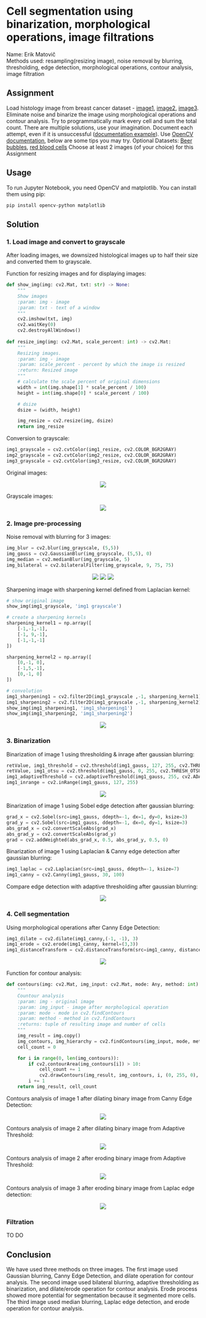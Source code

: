 # Cell segmentation using binarization, morphological operations, image filtrations  
Name: Erik Matovič  
Methods used: resampling(resizing image), noise removal by blurring, thresholding, edge detection, morphological operations, contour analysis, image filtration

## Assignment
Load histology image from breast cancer dataset  - [image1](https://drive.google.com/file/d/15o6Dl25P6ern4JJkjArxpPdi8UPLcF6p/view), [image2](https://drive.google.com/file/d/1hHTTYJX6qyzY0BJbLQ21bx69Mj7LFrOv/view), [image3](https://drive.google.com/file/d/1UXCh_8nucjo5zA7-WqrJ_JNzmQkhO5am/view). 
Eliminate noise and binarize the image using morphological operations and contour analysis. 
Try to programmatically mark every cell and sum the total count. There are multiple solutions, use your imagination. Document each attempt, 
even if it is unsuccessful ([documentation example](https://sites.google.com/stuba.sk/vgg/computer-vision/solution-training-task?authuser=0)).
Use [OpenCV documentation](https://docs.opencv.org/4.7.0/), below are some tips you may try.
Optional Datasets: [Beer bubbles](https://drive.google.com/file/d/1jg_o5izpma-RUc8296SOjPau5ypruWnE/view), [red blood cells](https://drive.google.com/drive/folders/1FThJGItE_jSzne2LgcStj9Q4sLILPDWj)
Choose at least 2 images (of your choice) for this Assignment

## Usage
To run Jupyter Notebook, you need OpenCV and matplotlib. You can install them using pip:  
```bash
pip install opencv-python matplotlib
```

## Solution
### 1. Load image and convert to grayscale
After loading images, we downsized histological images up to half their size and converted them to grayscale.

Function for resizing images and for displaying images:
```python
def show_img(img: cv2.Mat, txt: str) -> None:
    """
    Show images
    :param: img - image
    :param: txt - text of a window
    """
    cv2.imshow(txt, img)
    cv2.waitKey(0)
    cv2.destroyAllWindows()
    
def resize_img(img: cv2.Mat, scale_percent: int) -> cv2.Mat:
    """
    Resizing images.
    :param: img - image
    :param: scale_percent - percent by which the image is resized
    :return: Resized image
    """
    # calculate the scale percent of original dimensions
    width = int(img.shape[1] * scale_percent / 100)
    height = int(img.shape[0] * scale_percent / 100)

    # dsize
    dsize = (width, height)

    img_resize = cv2.resize(img, dsize)
    return img_resize
```

Conversion to grayscale:
```python
img1_grayscale = cv2.cvtColor(img1_resize, cv2.COLOR_BGR2GRAY)
img2_grayscale = cv2.cvtColor(img2_resize, cv2.COLOR_BGR2GRAY)
img3_grayscale = cv2.cvtColor(img3_resize, cv2.COLOR_BGR2GRAY)
```

Original images:  
<p align="center">
	<img src="./outputs/images.png">
</p>

Grayscale images:  
<p align="center">
	<img src="./outputs/images_grayscale.png">
</p>

### 2. Image pre-processing  
Noise removal with blurring for 3 images:  
```python
img_blur = cv2.blur(img_grayscale, (5,5))
img_gauss = cv2.GaussianBlur(img_grayscale, (5,5), 0)
img_median = cv2.medianBlur(img_grayscale, 5)
img_bilateral = cv2.bilateralFilter(img_grayscale, 9, 75, 75)
```

<p align="center">
	<img src="./outputs/1_blur.png">
	<img src="./outputs/2_blur.png">
	<img src="./outputs/3_blur.png">
</p>

Sharpening image with sharpening kernel defined from Laplacian kernel:

```python
# show original image
show_img(img1_grayscale, 'img1 grayscale')

# create a sharpening kernels
sharpening_kernel1 = np.array([
    [-1,-1,-1],
    [-1, 9,-1],
    [-1,-1,-1]
])

sharpening_kernel2 = np.array([
    [0,-1, 0],
    [-1,5,-1],
    [0,-1, 0]
])

# convolution
img1_sharpening1 = cv2.filter2D(img1_grayscale ,-1, sharpening_kernel1)
img1_sharpening2 = cv2.filter2D(img1_grayscale ,-1, sharpening_kernel2)
show_img(img1_sharpening1, 'img1_sharpening1')
show_img(img1_sharpening2, 'img1_sharpening2')
```

<p align="center">
	<img src="./outputs/1_sharpening.png">
</p>

### 3. Binarization
Binarization of image 1 using thresholding & inrage after gaussian blurring:  
```python
retValue, img1_threshold = cv2.threshold(img1_gauss, 127, 255, cv2.THRESH_BINARY)
retValue, img1_otsu = cv2.threshold(img1_gauss, 0, 255, cv2.THRESH_OTSU)
img1_adaptiveThreshold = cv2.adaptiveThreshold(img1_gauss, 255, cv2.ADAPTIVE_THRESH_MEAN_C, cv2.THRESH_BINARY, 11, 0)
img1_inrange = cv2.inRange(img1_gauss, 127, 255)
```

<p align="center">
	<img src="./outputs/1_binarization.png">
</p>

Binarization of image 1 using Sobel edge detection after gaussian blurring:  
```python
grad_x = cv2.Sobel(src=img1_gauss, ddepth=-1, dx=1, dy=0, ksize=3)
grad_y = cv2.Sobel(src=img1_gauss, ddepth=-1, dx=0, dy=1, ksize=3)
abs_grad_x = cv2.convertScaleAbs(grad_x)
abs_grad_y = cv2.convertScaleAbs(grad_y)
grad = cv2.addWeighted(abs_grad_x, 0.5, abs_grad_y, 0.5, 0)
```

Binarization of image 1 using Laplacian & Canny edge detection after gaussian blurring:   
```python
img1_laplac = cv2.Laplacian(src=img1_gauss, ddepth=-1, ksize=7)
img1_canny = cv2.Canny(img1_gauss, 30, 100)
```

Compare edge detection with adaptive thresholding after gaussian blurring:
<p align="center">
	<img src="./outputs/1_edge_detection.png">
</p>

### 4. Cell segmentation
Using morphological operations after Canny Edge Detection:
```python
img1_dilate = cv2.dilate(img1_canny,(-1, -1), 3)
img1_erode = cv2.erode(img1_canny, kernel=(3,3))
img1_distanceTransform = cv2.distanceTransform(src=img1_canny, distanceType=cv2.DIST_L2, maskSize=5)
```

<p align="center">
	<img src="./outputs/1_morphological_op.png">
</p>

Function for contour analysis:
```python
def contours(img: cv2.Mat, img_input: cv2.Mat, mode: Any, method: int) -> Tuple[cv2.Mat, int]:
    """
    Countour analysis
    :param: img - original image
    :param: img_input - image after morphological operation
    :param: mode - mode in cv2.findContours
    :param: method - method in cv2.findContours
    :returns: tuple of resulting image and number of cells
    """
    img_result = img.copy()
    img_contours, img_hierarchy = cv2.findContours(img_input, mode, method)
    cell_count = 0

    for i in range(0, len(img_contours)):
        if cv2.contourArea(img_contours[i]) > 10:
            cell_count += 1
            cv2.drawContours(img_result, img_contours, i, (0, 255, 0), 4)
        i += 1
    return img_result, cell_count
```

Contours analysis of image 1 after dilating binary image from Canny Edge Detection: 
<p align="center">
	<img src="./outputs/1_cells.png">
</p>

Contours analysis of image 2 after dilating binary image from Adaptive Threshold: 
<p align="center">
	<img src="./outputs/2_cells_dilate.png">
</p>

Contours analysis of image 2 after eroding binary image from Adaptive Threshold: 
<p align="center">
	<img src="./outputs/2_cells.png">
</p>

Contours analysis of image 3 after eroding binary image from Laplac edge detection: 
<p align="center">
	<img src="./outputs/3_cells.png">
</p>

### Filtration
TO DO

## Conclusion  
We have used three methods on three images. The first image used Gaussian blurring, Canny Edge Detection, and dilate operation for contour analysis. The second image used bilateral blurring, adaptive thresholding as binarization, and dilate/erode operation for contour analysis. Erode process showed more potential for segmentation because it segmented more cells. The third image used median blurring, Laplac edge detection, and erode operation for contour analysis.

